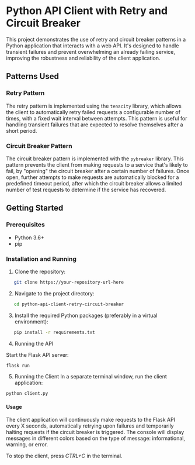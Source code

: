 # Python API Client with Retry and Circuit Breaker

This project demonstrates the use of retry and circuit breaker patterns in a Python application that interacts with a web API. It's designed to handle transient failures and prevent overwhelming an already failing service, improving the robustness and reliability of the client application.

## Patterns Used

### Retry Pattern

The retry pattern is implemented using the `tenacity` library, which allows the client to automatically retry failed requests a configurable number of times, with a fixed wait interval between attempts. This pattern is useful for handling transient failures that are expected to resolve themselves after a short period.

### Circuit Breaker Pattern

The circuit breaker pattern is implemented with the `pybreaker` library. This pattern prevents the client from making requests to a service that's likely to fail, by "opening" the circuit breaker after a certain number of failures. Once open, further attempts to make requests are automatically blocked for a predefined timeout period, after which the circuit breaker allows a limited number of test requests to determine if the service has recovered.

## Getting Started

### Prerequisites

- Python 3.6+
- pip

### Installation and Running

1. Clone the repository:

```sh
   git clone https://your-repository-url-here
```

2. Navigate to the project directory:

```sh
   cd python-api-client-retry-circuit-breaker
```

3. Install the required Python packages (preferably in a virtual environment):

```sh
   pip install -r requirements.txt
```

4. Running the API

Start the Flask API server:

```sh
flask run
```

5. Running the Client
In a separate terminal window, run the client application:

```python
python client.py
```

#### Usage

The client application will continuously make requests to the Flask API every X seconds, automatically retrying upon failures and temporarily halting requests if the circuit breaker is triggered. The console will display messages in different colors based on the type of message: informational, warning, or error.

To stop the client, press *CTRL+C* in the terminal.
